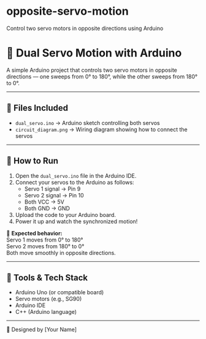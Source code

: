 # opposite-servo-motion
Control two servo motors in opposite directions using Arduino
# 🌟 Dual Servo Motion with Arduino
A simple Arduino project that controls two servo motors in opposite directions — one sweeps from 0° to 180°, while the other sweeps from 180° to 0°.

---

## 📁 Files Included
- `dual_servo.ino` → Arduino sketch controlling both servos  
- `circuit_diagram.png` → Wiring diagram showing how to connect the servos

---

## 🚀 How to Run

1. Open the `dual_servo.ino` file in the Arduino IDE.
2. Connect your servos to the Arduino as follows:
   - Servo 1 signal → Pin 9  
   - Servo 2 signal → Pin 10  
   - Both VCC → 5V  
   - Both GND → GND
3. Upload the code to your Arduino board.
4. Power it up and watch the synchronized motion!

📌 **Expected behavior:**  
Servo 1 moves from 0° to 180°  
Servo 2 moves from 180° to 0°  
Both move smoothly in opposite directions.

---

## 🧠 Tools & Tech Stack

- Arduino Uno (or compatible board)  
- Servo motors (e.g., SG90)  
- Arduino IDE  
- C++ (Arduino language)

---

🎨 Designed by [Your Name]
